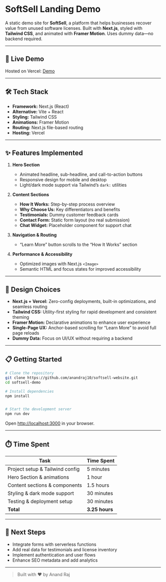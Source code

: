 # SoftSell Landing Demo

A static demo site for **SoftSell**, a platform that helps businesses recover value from unused software licenses. Built with **Next.js**, styled with **Tailwind CSS**, and animated with **Framer Motion**. Uses dummy data—no backend required.

---

## 🚀 Live Demo

Hosted on Vercel: [Demo](https://softsell-website-five.vercel.app/)

---

## 🛠️ Tech Stack

* **Framework:** Next.js (React)
* **Alternative:** Vite + React
* **Styling:** Tailwind CSS
* **Animations:** Framer Motion
* **Routing:** Next.js file-based routing
* **Hosting:** Vercel&#x20;

---

## ✨ Features Implemented

1. **Hero Section**

   * Animated headline, sub-headline, and call-to-action buttons
   * Responsive design for mobile and desktop
   * Light/dark mode support via Tailwind’s `dark:` utilities

2. **Content Sections**

   * **How It Works:** Step-by-step process overview
   * **Why Choose Us:** Key differentiators and benefits
   * **Testimonials:** Dummy customer feedback cards
   * **Contact Form:** Static form layout (no real submission)
   * **Chat Widget:** Placeholder component for support chat

3. **Navigation & Routing**

   * “Learn More” button scrolls to the “How It Works” section

4. **Performance & Accessibility**

   * Optimized images with Next.js `<Image>`
   * Semantic HTML and focus states for improved accessibility

---

## 🎨 Design Choices

* **Next.js + Vercel:** Zero-config deployments, built-in optimizations, and seamless routing
* **Tailwind CSS:** Utility-first styling for rapid development and consistent theming
* **Framer Motion:** Declarative animations to enhance user experience
* **Single-Page UX:** Anchor-based scrolling for “Learn More” to avoid full page reloads
* **Dummy Data:** Focus on UI/UX without requiring a backend

---

## 📋 Getting Started

```bash
# Clone the repository
git clone https://github.com/anandraj10/softsell-website.git
cd softsell-demo

# Install dependencies
npm install


# Start the development server
npm run dev
```

Open [http://localhost:3000](http://localhost:3000) in your browser.

---

## ⏱️ Time Spent

| Task                            | Time Spent     |
| ------------------------------- | -------------- |
| Project setup & Tailwind config | 5 minutes      |
| Hero Section & animations       | 1 hour         |
| Content sections & components   | 1.5 hours      |
| Styling & dark mode support     | 30 minutes     |
| Testing & deployment setup      | 30 minutes     |
| **Total**                       | **3.25 hours** |

---

## 🔗 Next Steps

* Integrate forms with serverless functions
* Add real data for testimonials and license inventory
* Implement authentication and user flows
* Enhance SEO metadata and add analytics

---

> Built with ❤️ by Anand Raj
